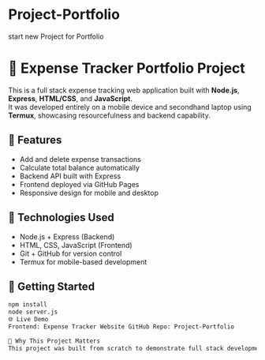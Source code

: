 # Project-Portfolio
start new Project for Portfolio
# 💼 Expense Tracker Portfolio Project

This is a full stack expense tracking web application built with **Node.js**, **Express**, **HTML/CSS**, and **JavaScript**.  
It was developed entirely on a mobile device and secondhand laptop using **Termux**, showcasing resourcefulness and backend capability.

## 🔧 Features
- Add and delete expense transactions
- Calculate total balance automatically
- Backend API built with Express
- Frontend deployed via GitHub Pages
- Responsive design for mobile and desktop

## 🧠 Technologies Used
- Node.js + Express (Backend)
- HTML, CSS, JavaScript (Frontend)
- Git + GitHub for version control
- Termux for mobile-based development

## 🚀 Getting Started

```bash
npm install
node server.js
🌐 Live Demo
Frontend: Expense Tracker Website GitHub Repo: Project-Portfolio

📌 Why This Project Matters
This project was built from scratch to demonstrate full stack development skills using limited hardware. It reflects persistence, creativity, and the ability to deliver real-world applications under constraints.
